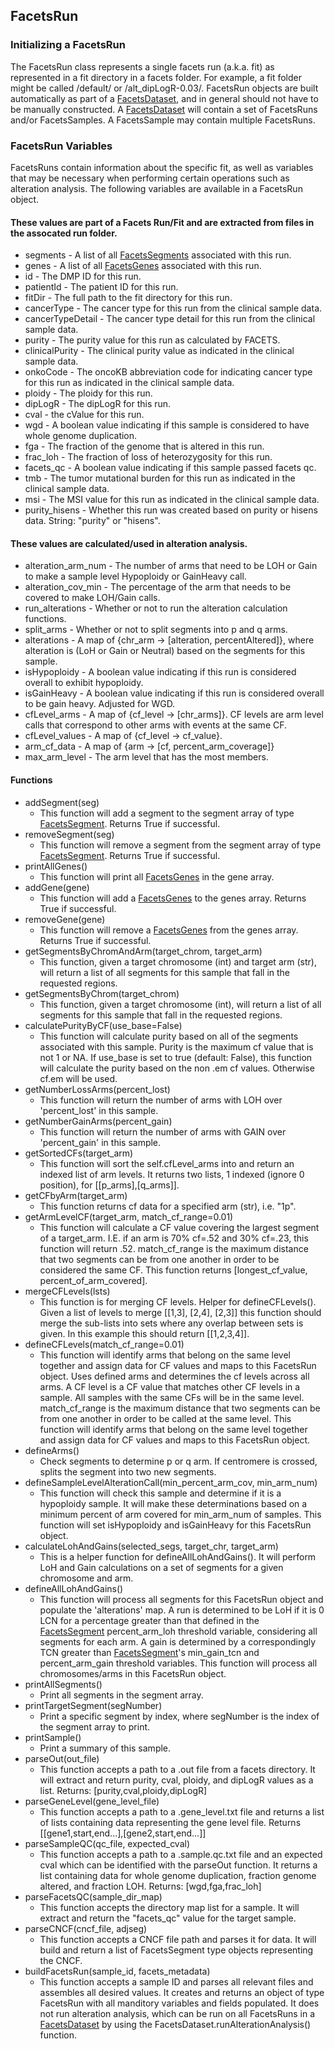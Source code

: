## FacetsRun

### Initializing a FacetsRun

The FacetsRun class represents a single facets run (a.k.a. fit) as represented in a fit directory in a facets folder.
For example, a fit folder might be called /default/ or /alt_dipLogR-0.03/.
FacetsRun objects are built automatically as part of a [FacetsDataset](facetsdataset.md), and in general should not have to be manually constructed.
A [FacetsDataset](facetsdataset.md) will contain a set of FacetsRuns and/or FacetsSamples. A FacetsSample may contain multiple FacetsRuns.

### FacetsRun Variables
FacetsRuns contain information about the specific fit, as well as variables that may be necessary when performing
certain operations such as alteration analysis.  The following variables are available in a FacetsRun object.  

#### These values are part of a Facets Run/Fit and are extracted from files in the assocated run folder.
* segments - A list of all [FacetsSegments](facetssegment.md) associated with this run.
* genes - A list of all [FacetsGenes](facetsgene.md) associated with this run.
* id - The DMP ID for this run.
* patientId - The patient ID for this run.
* fitDir - The full path to the fit directory for this run.
* cancerType - The cancer type for this run from the clinical sample data.
* cancerTypeDetail - The cancer type detail for this run from the clinical sample data.
* purity - The purity value for this run as calculated by FACETS.
* clinicalPurity - The clinical purity value as indicated in the clinical sample data.
* onkoCode - The oncoKB abbreviation code for indicating cancer type for this run as indicated in the clinical sample data.
* ploidy - The ploidy for this run.
* dipLogR - The dipLogR for this run.
* cval - the cValue for this run.
* wgd - A boolean value indicating if this sample is considered to have whole genome duplication.
* fga - The fraction of the genome that is altered in this run.
* frac_loh - The fraction of loss of heterozygosity for this run.
* facets_qc - A boolean value indicating if this sample passed facets qc.
* tmb - The tumor mutational burden for this run as indicated in the clinical sample data.
* msi - The MSI value for this run as indicated in the clinical sample data.
* purity_hisens - Whether this run was created based on purity or hisens data.  String: "purity" or "hisens".

#### These values are calculated/used in alteration analysis.
* alteration_arm_num - The number of arms that need to be LOH or Gain to make a sample level Hypoploidy or GainHeavy call.
* alteration_cov_min - The percentage of the arm that needs to be covered to make LOH/Gain calls.
* run_alterations - Whether or not to run the alteration calculation functions.
* split_arms - Whether or not to split segments into p and q arms.
* alterations - A map of {chr_arm -> [alteration, percentAltered]}, where alteration is (LoH or Gain or Neutral) based on the segments for this sample.
* isHypoploidy - A boolean value indicating if this run is considered overall to exhibit hypoploidy.
* isGainHeavy - A boolean value indicating if this run is considered overall to be gain heavy. Adjusted for WGD.
* cfLevel_arms - A map of {cf_level -> [chr_arms]}. CF levels are arm level calls that correspond to other arms with events at the same CF.
* cfLevel_values - A map of {cf_level -> cf_value}.
* arm_cf_data - A map of {arm -> [cf, percent_arm_coverage]}
* max_arm_level - The arm level that has the most members.

#### Functions
* addSegment(seg)
  * This function will add a segment to the segment array of type [FacetsSegment](facetssegment.md). Returns True if successful.
* removeSegment(seg)
  * This function will remove a segment from the segment array of type [FacetsSegment](facetssegment.md). Returns True if successful.
* printAllGenes()
  * This function will print all [FacetsGenes](facetsgene.md) in the gene array.
* addGene(gene)
  * This function will add a [FacetsGenes](facetsgene.md) to the genes array.  Returns True if successful.
* removeGene(gene)
  * This function will remove a [FacetsGenes](facetsgene.md) from the genes array.  Returns True if successful.
* getSegmentsByChromAndArm(target_chrom, target_arm)
  * This function, given a target chromosome (int) and target arm (str), will return a list of all segments for this sample that fall in the requested regions.
* getSegmentsByChrom(target_chrom)
  * This function, given a target chromosome (int), will return a list of all segments for this sample that fall in the requested regions.
* calculatePurityByCF(use_base=False)
  * This function will calculate purity based on all of the segments associated with this sample. Purity is the maximum cf value that is not 1 or NA. If use_base is set to true (default: False), this function will calculate the purity based on the non .em cf values.  Otherwise cf.em will be used.
* getNumberLossArms(percent_lost)
  * This function will return the number of arms with LOH over 'percent_lost' in this sample.
* getNumberGainArms(percent_gain)
  * This function will return the number of arms with GAIN over 'percent_gain' in this sample.
* getSortedCFs(target_arm)
  * This function will sort the self.cfLevel_arms into and return an indexed list of arm levels. It returns two lists, 1 indexed (ignore 0 position), for [[p_arms],[q_arms]].
* getCFbyArm(target_arm)
  * This function returns cf data for a specified arm (str), i.e. "1p". 
* getArmLevelCF(target_arm, match_cf_range=0.01)
  * This function will calculate a CF value covering the largest segment of a target_arm. I.E. if an arm is 70% cf=.52 and 30% cf=.23, this function will return .52. match_cf_range is the maximum distance that two segments can be from one another in order to be considered the same CF. This function returns [longest_cf_value, percent_of_arm_covered].
* mergeCFLevels(lsts)
  * This function is for merging CF levels.  Helper for defineCFLevels(). Given a list of levels to merge [[1,3], [2,4], [2,3]] this function should merge the sub-lists into sets where any overlap between sets is given.  In this example this should return [[1,2,3,4]].
* defineCFLevels(match_cf_range=0.01)
  * This function will identify arms that belong on the same level together and assign data for CF values and maps to this FacetsRun object. Uses defined arms and determines the cf levels across all arms. A CF level is a CF value that matches other CF levels in a sample. All samples with the same CFs will be in the same level. match_cf_range is the maximum distance that two segments can be from one another in order to be called at the same level. This function will identify arms that belong on the same level together and assign data for CF values and maps to this FacetsRun object.
* defineArms()
  * Check segments to determine p or q arm. If centromere is crossed, splits the segment into two new segments. 
* defineSampleLevelAlterationCall(min_percent_arm_cov, min_arm_num)
  * This function will check this sample and determine if it is a hypoploidy sample. It will make these determinations based on a minimum percent of arm covered for min_arm_num of samples. This function will set isHypoploidy and isGainHeavy for this FacetsRun object.
* calculateLohAndGains(selected_segs, target_chr, target_arm)
  * This is a helper function for defineAllLohAndGains().  It will perform LoH and Gain calculations on a set of segments for a given chromosome and arm.
* defineAllLohAndGains()
  * This function will process all segments for this FacetsRun object and populate the 'alterations' map.  A run is determined to be LoH if it is 0 LCN for a percentage greater than that defined in the [FacetsSegment](facetssegment.md) percent_arm_loh threshold variable, considering all segments for each arm. A gain is determined by a correspondingly TCN greater than [FacetsSegment](facetssegment.md)'s min_gain_tcn and percent_arm_gain threshold variables.  This function will process all chromosomes/arms in this FacetsRun object.
* printAllSegments()
  * Print all segments in the segment array.
* printTargetSegment(segNumber)
  * Print a specific segment by index, where segNumber is the index of the segment array to print.
* printSample()
  * Print a summary of this sample.
* parseOut(out_file)
  * This function accepts a path to a .out file from a facets directory. It will extract and return purity, cval, ploidy, and dipLogR values as a list. Returns: [purity,cval,ploidy,dipLogR]
* parseGeneLevel(gene_level_file)
  * This function accepts a path to a .gene_level.txt file and returns a list of lists containing data representing the gene level file. Returns [[gene1,start,end...],[gene2,start,end...]]
* parseSampleQC(qc_file, expected_cval)
  * This function accepts a path to a .sample.qc.txt file and an expected cval which can be identified with the parseOut function.  It returns a list containing data for whole genome duplication, fraction genome altered, and fraction LOH. Returns: [wgd,fga,frac_loh]
* parseFacetsQC(sample_dir_map)
  * This function accepts the directory map list for a sample. It will extract and return the "facets_qc" value for the target sample.
* parseCNCF(cncf_file, adjseg)
  * This function accepts a CNCF file path and parses it for data. It will build and return a list of FacetsSegment type objects representing the CNCF.
* buildFacetsRun(sample_id, facets_metadata)
  * This function accepts a sample ID and parses all relevant files and assembles all desired values.  It creates and returns an object of type FacetsRun with all manditory variables and fields populated.  It does not run alteration analysis, which can be run on all FacetsRuns in a [FacetsDataset](facetsdataset.md) by using the FacetsDataset.runAlterationAnalysis() function.
